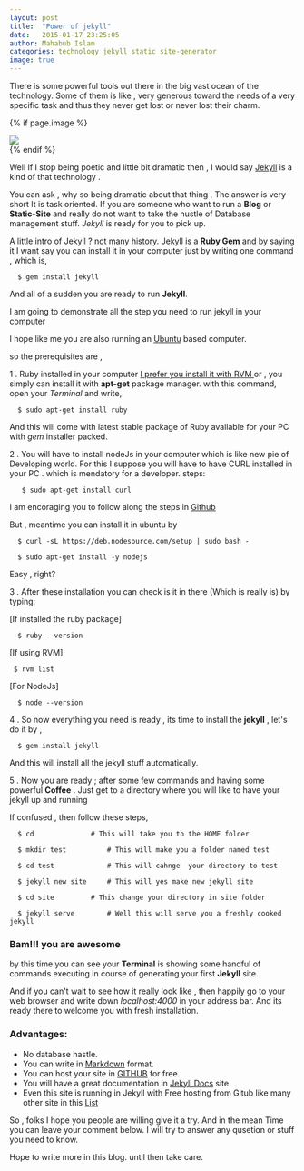 ```yaml
---
layout: post
title:  "Power of jekyll"
date:   2015-01-17 23:25:05
author: Mahabub Islam
categories: technology jekyll static site-generator
image: true
---
```




There is some powerful tools out there in the big vast ocean of the technology.
Some of them is like ,  very  generous  toward the needs
of a very specific task and thus they never get lost or never lost their charm.

{% if page.image %}
 <div class="post-img">
 <img class="img-responsive img-post" src=" {{site.baseurl}}/img/jekyll.png "/>
 </div>
{% endif %}

Well If I stop being poetic and little bit dramatic then , I would say [Jekyll](http://jekyllrb.com/)
is a kind of that technology .

You can ask , why so being dramatic about that thing , The answer is very short
It is task oriented. If you are someone who want to run a **Blog** or **Static-Site** and really do
not want to take the hustle of Database management  stuff.
*Jekyll* is ready for you to pick up.

A little intro of Jekyll ? not many history. Jekyll is a **Ruby Gem** and by saying it I want say
you can install it in your computer just by writing one command ,
which is,

		
	
	  $ gem install jekyll
			

And all of a sudden you are ready to run **Jekyll**.

I am going to demonstrate all the step you need to run jekyll in your computer

I hope like me you are also running an [Ubuntu](http://ubuntu.com) based computer.

so the prerequisites are ,

1 . Ruby installed in your computer [ I prefer you install it with RVM ](http://rvm.io/)
    or , you simply can install it with **apt-get** package manager.
    with this command, open your *Terminal* and write,

  	
      $ sudo apt-get install ruby
  	
   
   And this will come with latest stable package of Ruby available for your PC with
   *gem* installer packed.

2 . You will have to install nodeJs in your computer which is like new pie of Developing world.
For this I suppose you will have to have CURL installed in your PC . which is mendatory for a
developer.
steps:

    
       $ sudo apt-get install curl

I am encoraging you to follow along the steps in [Github](https://github.com/joyent/node/wiki/installing-node.js-via-package-manager)

But , meantime you can install it in ubuntu by
	
      $ curl -sL https://deb.nodesource.com/setup | sudo bash -

      $ sudo apt-get install -y nodejs
    	
    
    
Easy , right?

3 . After these installation you can check is it in there (Which is really is)
   by typing:

   [If installed the ruby package]
    
    	
	
      $ ruby --version
   
    

   [If using RVM]
   
	
	 $ rvm list
   	

   [For NodeJs]
   
   	
      $ node --version
   


4 . So now everything you need is ready , its time to install the **jekyll** ,  let's do it by ,
	
	  $ gem install jekyll 
   	
   And this will install all the jekyll stuff automatically.

5 . Now you are ready ; after some few commands and having some powerful **Coffee** .
   Just get to a directory where you will like to have your jekyll up and running

   If confused , then follow these steps,


   
      $ cd  			# This will take you to the HOME folder

      $ mkdir test  		# This will make you a folder named test

      $ cd test  			# This will cahnge  your directory to test 

      $ jekyll new site		# This will yes make new jekyll site 

      $ cd site			# This change your directory in site folder

      $ jekyll serve		# Well this will serve you a freshly cooked jekyll
   

   <h3> Bam!!! you are awesome</h3>

   by this time you can see your **Terminal** is showing some handful of commands executing in course of generating
   your first **Jekyll** site.

   And if you can't wait to see how it really look like , then happily go to your web browser and write down *localhost:4000* in your address bar.
   And its ready there to welcome you with fresh installation.


### Advantages:
 * No database hastle.
 * You can write in [Markdown](http://en.wikipedia.org/wiki/Markdown) format.
 * You can host your site in [GITHUB](https://github.com) for free.
 * You will have a great documentation in [Jekyll Docs](http://jekyllrb.com/docs/home/) site.
 * Even this site is running in Jekyll with Free hosting from Gitub like many other site in this [List](https://github.com/jekyll/jekyll/wiki/sites)

So , folks I hope you people are willing give it a try. And in the mean Time you can leave your comment below. I will try to answer any qusetion or stuff you need to know.

Hope to write more in this blog. until then take care. 
